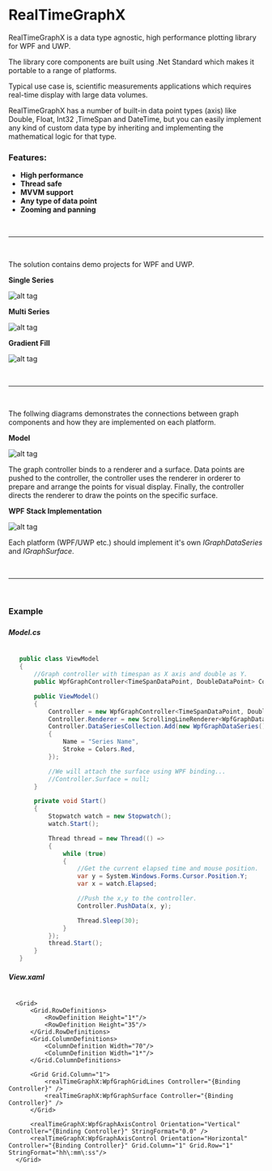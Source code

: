 # RealTimeGraphX
RealTimeGraphX is a data type agnostic, high performance plotting library for WPF and UWP.

The library core components are built using .Net Standard which makes it portable to a range of platforms.

Typical use case is, scientific measurements applications which requires real-time display with large data volumes.

RealTimeGraphX has a number of built-in data point types (axis) like Double, Float, Int32 ,TimeSpan and DateTime, but you can easily implement any kind of custom data type by inheriting and implementing the mathematical logic for that type.

### Features:
- **High performance**
- **Thread safe**
- **MVVM support**
- **Any type of data point**
- **Zooming and panning**

<br/>
<hr/>
<br/>

The solution contains demo projects for WPF and UWP.

**Single Series**

![alt tag](https://github.com/royben/RealTimeGraphX/blob/master/Preview/single.png)

**Multi Series**
 
![alt tag](https://github.com/royben/RealTimeGraphX/blob/master/Preview/multi.PNG)
  
**Gradient Fill**
 
![alt tag](https://github.com/royben/RealTimeGraphX/blob/master/Preview/gradient.png)

<br/>
<hr/>
<br/>
 
The follwing diagrams demonstrates the connections between graph components and how they are implemented on each platform.

**Model**

![alt tag](https://github.com/royben/RealTimeGraphX/blob/master/Preview/schema.png)

The graph controller binds to a renderer and a surface. Data points are pushed to the controller, the controller uses the renderer in orderer to prepare and arrange the points for visual display. Finally, the controller directs the renderer to draw the points on the specific surface.


**WPF Stack Implementation**

![alt tag](https://github.com/royben/RealTimeGraphX/blob/master/Preview/stack.png)

Each platform (WPF/UWP etc.) should implement it's own *IGraphDataSeries* and *IGraphSurface*.

<br/>
<hr/>
<br/>

<h3>Example<h3>
 
 ##### Model.cs
 
 ```csharp
 
    public class ViewModel
    {
        //Graph controller with timespan as X axis and double as Y.
        public WpfGraphController<TimeSpanDataPoint, DoubleDataPoint> Controller { get; set; }

        public ViewModel()
        {
            Controller = new WpfGraphController<TimeSpanDataPoint, DoubleDataPoint>();
            Controller.Renderer = new ScrollingLineRenderer<WpfGraphDataSeries>();
            Controller.DataSeriesCollection.Add(new WpfGraphDataSeries()
            {
                Name = "Series Name",
                Stroke = Colors.Red,
            });

            //We will attach the surface using WPF binding...
            //Controller.Surface = null;
        }

        private void Start()
        {
            Stopwatch watch = new Stopwatch();
            watch.Start();

            Thread thread = new Thread(() => 
            {
                while (true)
                {
                    //Get the current elapsed time and mouse position.
                    var y = System.Windows.Forms.Cursor.Position.Y;
                    var x = watch.Elapsed;

                    //Push the x,y to the controller.
                    Controller.PushData(x, y);

                    Thread.Sleep(30);
                }
            });
            thread.Start();
        }
    }
 
 ```

 ##### View.xaml
 
  ```xaml
  
    <Grid>
        <Grid.RowDefinitions>
            <RowDefinition Height="1*"/>
            <RowDefinition Height="35"/>
        </Grid.RowDefinitions>
        <Grid.ColumnDefinitions>
            <ColumnDefinition Width="70"/>
            <ColumnDefinition Width="1*"/>
        </Grid.ColumnDefinitions>

        <Grid Grid.Column="1">
            <realTimeGraphX:WpfGraphGridLines Controller="{Binding Controller}" />
            <realTimeGraphX:WpfGraphSurface Controller="{Binding Controller}" />
        </Grid>

        <realTimeGraphX:WpfGraphAxisControl Orientation="Vertical" Controller="{Binding Controller}" StringFormat="0.0" />
        <realTimeGraphX:WpfGraphAxisControl Orientation="Horizontal" Controller="{Binding Controller}" Grid.Column="1" Grid.Row="1" StringFormat="hh\:mm\:ss"/>
    </Grid>
  
  ```
